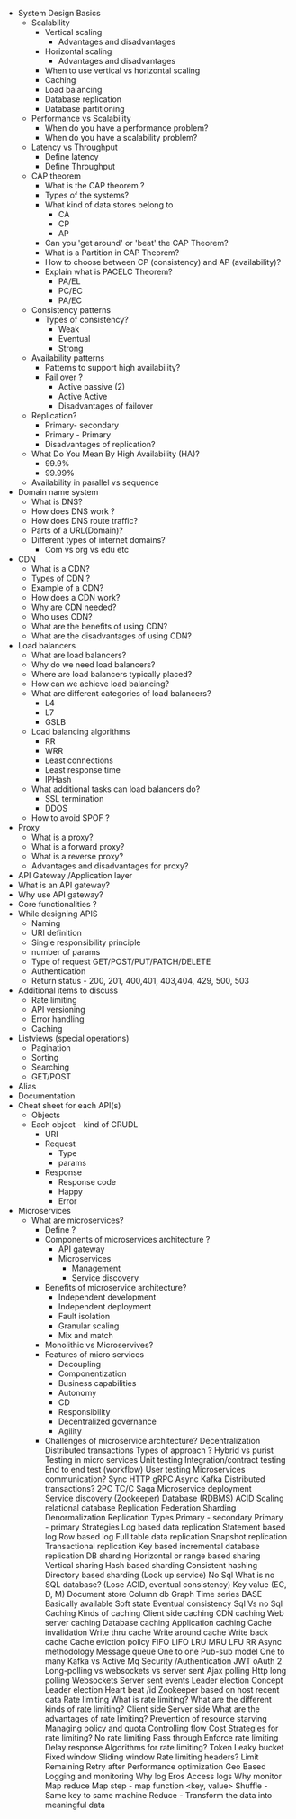 
* System Design Basics
  * Scalability 
    * Vertical scaling 
      * Advantages and disadvantages 
    * Horizontal scaling
      * Advantages and disadvantages 
    * When to use vertical vs horizontal scaling
    * Caching
    * Load balancing
    * Database replication
    * Database partitioning  
  * Performance vs Scalability
    * When do you have a performance problem? 
    * When do you have a scalability problem?
  * Latency vs Throughput
    * Define latency
    * Define Throughput
  * CAP theorem 
    * What is the CAP theorem ?
    * Types of the systems?
    * What kind of data stores belong to
      * CA
      * CP
      * AP
    * Can you 'get around' or 'beat' the CAP Theorem?
    * What is a Partition in CAP Theorem?
    * How to choose between CP (consistency) and AP (availability)?
    * Explain what is PACELC Theorem?
      * PA/EL
      * PC/EC
      * PA/EC
  * Consistency patterns
     * Types of consistency?
       * Weak 
       * Eventual 
       * Strong
  * Availability patterns
    * Patterns to support high availability? 
    * Fail over ?
      * Active passive (2)
      * Active Active 
      * Disadvantages of failover 
  * Replication?
    * Primary- secondary  
    * Primary - Primary 
    * Disadvantages of replication?
  * What Do You Mean By High Availability (HA)?
    * 99.9%
    * 99.99%
  * Availability in parallel vs sequence
 * Domain name system 
   * What is DNS?
   * How does DNS work ?
   * How does DNS route traffic?
   * Parts of a URL(Domain)?
   * Different types of internet domains?
     * Com vs org vs edu etc
  * CDN
    * What is a CDN?
    * Types of CDN ?
    * Example of a CDN?
    * How does a CDN work?
    * Why are CDN needed?
    * Who uses CDN?
    * What are the benefits of using CDN?
    * What are the disadvantages of using CDN?
  * Load balancers 
    * What are load balancers?
    * Why do we need load balancers?
    * Where are load balancers typically placed?
    * How can we achieve load balancing?
    * What are different categories of load balancers?
      * L4
      * L7
      * GSLB
    * Load balancing algorithms 
      * RR
      * WRR
      * Least connections
      * Least response time 
      * IPHash
    * What additional tasks can load balancers do?
      * SSL termination
      * DDOS
    * How to avoid SPOF ?
  * Proxy 
    * What is a proxy?
    * What is a forward proxy?
    * What is a reverse proxy?
    * Advantages and disadvantages for proxy?
  * API Gateway /Application layer 
  * What is an API gateway?
  * Why use API gateway?
  * Core functionalities ?
  * While designing APIS
    * Naming 
    * URI definition 
    * Single responsibility principle
    * number of params
    * Type of request GET/POST/PUT/PATCH/DELETE
    * Authentication 
    * Return status - 200, 201, 400,401, 403,404, 429, 500, 503
  * Additional items to discuss
    * Rate limiting 
    * API versioning 
    * Error handling 
    * Caching 
  * Listviews (special operations)
    * Pagination 
    * Sorting 
    * Searching 
    * GET/POST
  * Alias
  * Documentation 
  * Cheat sheet for each API(s)
    * Objects 
    * Each object - kind of CRUDL
      * URI
      * Request 
        * Type
        * params
      * Response 
        * Response code 
        * Happy 
        * Error
  * Microservices 
    * What are microservices?
      * Define ?
      * Components of microservices architecture ?
         * API gateway
         * Microservices
           * Management 
           * Service discovery
       * Benefits of microservice architecture?
         * Independent development
         * Independent deployment 
         * Fault isolation
         * Granular scaling 
         * Mix and match
       * Monolithic vs Microservives?
       * Features of micro services 
         * Decoupling 
         * Componentization
         * Business capabilities
         * Autonomy
         * CD
         * Responsibility 
         * Decentralized governance
         * Agility 
       * Challenges of microservice architecture?
Decentralization
Distributed transactions
Types of approach ?
Hybrid vs purist
Testing in micro services 
Unit testing 
Integration/contract testing 
End to end test (workflow)
User testing 
Microservices communication?
Sync 
HTTP
gRPC
Async 
Kafka
Distributed transactions?
2PC
TC/C
Saga
Microservice deployment  
Service discovery (Zookeeper) 
Database (RDBMS)
ACID 
Scaling relational database
Replication 
Federation 
Sharding 
Denormalization
Replication
Types 
Primary - secondary
Primary - primary
Strategies 
Log based data replication
Statement based log
Row based log 
Full table data replication 
Snapshot replication
Transactional replication
Key based incremental database replication
DB sharding 
Horizontal or range based sharing 
Vertical sharing 
Hash based sharding 
Consistent hashing
Directory based sharding (Look up service)
No Sql 
What is no SQL database? (Lose ACID, eventual consistency)
Key value (EC, D, M)
Document store
Column db 
Graph 
Time series 
BASE 
Basically available
Soft state
Eventual consistency
Sql Vs no Sql
Caching 
Kinds of caching 
Client side caching 
CDN caching
Web server caching 
Database caching 
Application caching 
Cache invalidation 
Write thru cache
Write around cache
Write back cache 
Cache eviction policy 
FIFO
LIFO
LRU
MRU
LFU
RR
Async methodology 
Message queue 
One to one
Pub-sub model
One to many
Kafka vs Active Mq
Security /Authentication
JWT
oAuth 2
Long-polling vs websockets vs server sent
Ajax polling 
Http long polling 
Websockets
Server sent events 
Leader election 
Concept 
Leader election 
Heart beat /id
Zookeeper based on host recent data
Rate limiting 
What is rate limiting?
What are the different kinds of rate limiting?
Client side 
Server side 
What are the advantages of rate limiting?
Prevention of resource starving
Managing policy and quota
Controlling flow 
Cost
Strategies for rate limiting?
No rate limiting
Pass through
Enforce rate limiting
Delay response
Algorithms for rate limiting?
Token 
Leaky bucket
Fixed window
Sliding window
Rate limiting headers?
Limit
Remaining 
Retry after
Performance optimization
Geo Based 
Logging and monitoring 
Why log 
Eros
Access logs 
Why monitor
Map reduce 
Map step - map function <key, value>
Shuffle - Same key to same machine 
Reduce - Transform the data into meaningful data 


